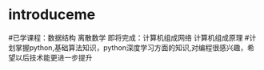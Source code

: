 # introduceme
#已学课程：数据结构 离散数学 即将完成：计算机组成网络 计算机组成原理
#计划掌握python,基础算法知识，python深度学习方面的知识,对编程很感兴趣，希望以后技术能更进一步提升
